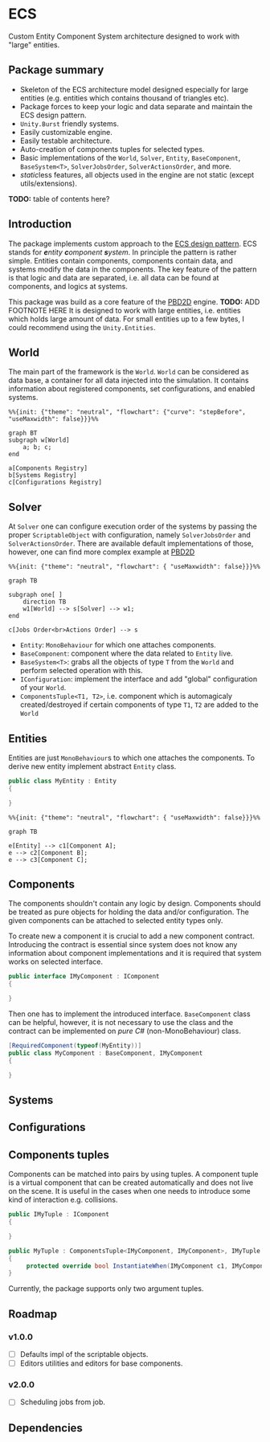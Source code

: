 # ECS

Custom Entity Component System architecture designed to work with "large" entities.

## Package summary

- Skeleton of the ECS architecture model designed especially for large entities (e.g. entities which contains thousand of triangles etc). 
- Package forces to keep your logic and data separate and maintain the ECS design pattern.
- `Unity.Burst` friendly systems.
- Easily customizable engine. 
- Easily testable architecture.
- Auto-creation of components tuples for selected types.
- Basic implementations of the `World`, `Solver`, `Entity`, `BaseComponent`, `BaseSystem<T>`, `SolverJobsOrder`, `SolverActionsOrder`, and more. 
- *static*less features, all objects used in the engine are not static (except utils/extensions).

**TODO:** table of contents here?

## Introduction

The package implements custom approach to the [ECS design pattern](https://en.wikipedia.org/wiki/Entity_component_system).
ECS stands for **_e_**_ntity_ **_c_**_omponent_ **_s_**_ystem_.
In principle the pattern is rather simple.
Entities contain components, components contain data, and systems modify the data in the components.
The key feature of the pattern is that logic and data are separated, i.e. all data can be found at components, and logics at systems.

This package was build as a core feature of the [PBD2D][pbd2d] engine. **TODO:** ADD FOOTNOTE HERE
It is designed to work with large entities, i.e. entities which holds large amount of data.
For small entities up to a few bytes, I could recommend using the `Unity.Entities`.

## World

The main part of the framework is the `World`.
`World` can be considered as data base, a container for all data injected into the simulation.
It contains information about registered components, set configurations, and enabled systems. 


```mermaid
%%{init: {"theme": "neutral", "flowchart": {"curve": "stepBefore", "useMaxwidth": false}}}%%

graph BT
subgraph w[World]
    a; b; c;
end

a[Components Registry]
b[Systems Registry]
c[Configurations Registry]
```

## Solver

At `Solver` one can configure execution order of the systems by passing the proper `ScriptableObject` with configuration, namely `SolverJobsOrder` and `SolverActionsOrder`.
There are available default implementations of those, however, 
one can find more complex example at [PBD2D][pbd2d]

```mermaid
%%{init: {"theme": "neutral", "flowchart": { "useMaxwidth": false}}}%%

graph TB

subgraph one[ ]
    direction TB
    w1[World] --> s[Solver] --> w1;
end

c[Jobs Order<br>Actions Order] --> s
```

- `Entity`: `MonoBehaviour` for which one attaches components.
- `BaseComponent`: component where the data related to `Entity` live.
- `BaseSystem<T>`: grabs all the objects of type `T` from the `World` and perform selected operation with this. 
- `IConfiguration`: implement the interface and add "global" configuration of your `World`.
- `ComponentsTuple<T1, T2>`, i.e. component which is automagicaly created/destroyed if certain components of type `T1`, `T2` are added to the `World`


## Entities

Entities are just `MonoBehaviour`s to which one attaches the components.
To derive new entity implement abstract `Entity` class.

```csharp
public class MyEntity : Entity
{

}
```

```mermaid
%%{init: {"theme": "neutral", "flowchart": { "useMaxwidth": false}}}%%

graph TB

e[Entity] --> c1[Component A];
e --> c2[Component B];
e --> c3[Component C];

```

## Components

The components shouldn't contain any logic by design.
Components should be treated as pure objects for holding the data and/or configuration.
The given components can be attached to selected entity types only.

To create new a component it is crucial to add a new component contract.
Introducing the contract is essential since system does not know any information about component implementations and it is required that system works on selected interface.

```csharp
public interface IMyComponent : IComponent
{

}
```

Then one has to implement the introduced interface.
`BaseComponent` class can be helpful, however, it is not necessary to use the class and the contract can be implemented on _pure C#_ (non-MonoBehaviour) class.

```csharp
[RequiredComponent(typeof(MyEntity))]
public class MyComponent : BaseComponent, IMyComponent
{

}
```

## Systems

## Configurations

## Components tuples

Components can be matched into pairs by using tuples.
A component tuple is a virtual component that can be created automatically and does not live on the scene. 
It is useful in the cases when one needs to introduce some kind of interaction e.g. collisions.

```csharp
public IMyTuple : IComponent
{

}
```

```csharp
public MyTuple : ComponentsTuple<IMyComponent, IMyComponent>, IMyTuple
{
     protected override bool InstantiateWhen(IMyComponent c1, IMyComponent c2) => c1.Id != c2.Id;
}
```

Currently, the package supports only two argument tuples.

## Roadmap

### v1.0.0

- [ ] Defaults impl of the scriptable objects.
- [ ] Editors utilities and editors for base components.

### v2.0.0

- [ ] Scheduling jobs from job.

## Dependencies

[pbd2d]:https://github.com/andywiecko/PBD2D
